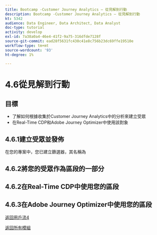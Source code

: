 ```yaml
---
title: Bootcamp -Customer Journey Analytics — 從見解到行動
description: Bootcamp -Customer Journey Analytics — 從見解到行動
kt: 5342
audience: Data Engineer, Data Architect, Data Analyst
doc-type: tutorial
activity: develop
exl-id: 7a38a0a4-46e4-41f2-9a75-316dfde7128f
source-git-commit: ead28f5631fc430c41e8c756b23dc69ffe19510e
workflow-type: tm+mt
source-wordcount: '93'
ht-degree: 1%

---
```


# 4.6從見解到行動

## 目標

- 了解如何根據收集於Customer Journey Analytics中的分析來建立受眾
- 在Real-Time CDP和Adobe Journey Optimizer中使用該對象

## 4.6.1建立受眾並發佈

在您的專案中，您已建立篩選器，其名稱為

## 4.6.2將您的受眾作為區段的一部分


## 4.6.2在Real-Time CDP中使用您的區段

## 4.6.3在Adobe Journey Optimizer中使用您的區段

[返回用戶流4](./uc4.md)

[返回所有模組](./../../overview.md)
